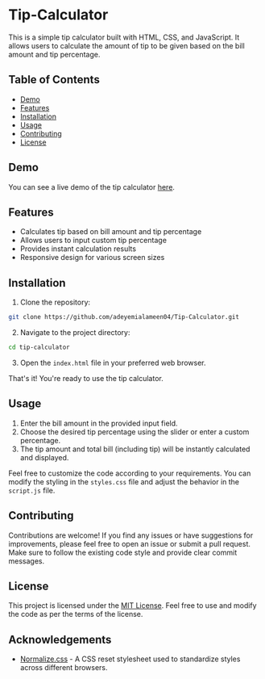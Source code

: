 # Tip-Calculator

This is a simple tip calculator built with HTML, CSS, and JavaScript. It allows users to calculate the amount of tip to be given based on the bill amount and tip percentage.

## Table of Contents
- [Demo](#demo)
- [Features](#features)
- [Installation](#installation)
- [Usage](#usage)
- [Contributing](#contributing)
- [License](#license)

## Demo

You can see a live demo of the tip calculator [here](https://tip-calcutor.vercel.app).

## Features

- Calculates tip based on bill amount and tip percentage
- Allows users to input custom tip percentage
- Provides instant calculation results
- Responsive design for various screen sizes

## Installation

1. Clone the repository:

```bash
git clone https://github.com/adeyemialameen04/Tip-Calculator.git
```

2. Navigate to the project directory:

```bash
cd tip-calculator
```

3. Open the `index.html` file in your preferred web browser.

That's it! You're ready to use the tip calculator.

## Usage

1. Enter the bill amount in the provided input field.
2. Choose the desired tip percentage using the slider or enter a custom percentage.
3. The tip amount and total bill (including tip) will be instantly calculated and displayed.

Feel free to customize the code according to your requirements. You can modify the styling in the `styles.css` file and adjust the behavior in the `script.js` file.

## Contributing

Contributions are welcome! If you find any issues or have suggestions for improvements, please feel free to open an issue or submit a pull request. Make sure to follow the existing code style and provide clear commit messages.

## License

This project is licensed under the [MIT License](LICENSE). Feel free to use and modify the code as per the terms of the license.

## Acknowledgements

- [Normalize.css](https://necolas.github.io/normalize.css/) - A CSS reset stylesheet used to standardize styles across different browsers.



